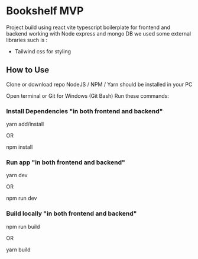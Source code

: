 # Bookshelf MVP

Project build using react vite typescript boilerplate for frontend and backend working with Node express and mongo DB
we used some external libraries such is :

- Tailwind css for styling

## How to Use

Clone or download repo
NodeJS / NPM / Yarn should be installed in your PC

Open terminal or Git for Windows (Git Bash)
Run these commands:

### Install Dependencies "in both frontend and backend"  

yarn add/install

OR

npm install

### Run app  "in both frontend and backend" 

yarn dev

OR

npm run dev

### Build locally "in both frontend and backend" 

npm run build

OR

yarn build

